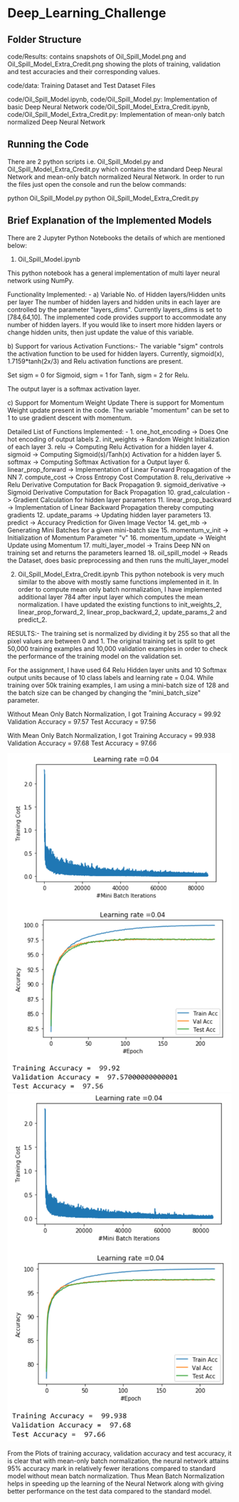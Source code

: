 # Deep_Learning_Challenge


## Folder Structure
code/Results: contains snapshots of Oil_Spill_Model.png and Oil_Spill_Model_Extra_Credit.png showing the plots of training, validation 
and test accuracies and their corresponding values.

code/data: Training Dataset and Test Dataset Files

code/Oil_Spill_Model.ipynb, code/Oil_Spill_Model.py: Implementation of basic Deep Neural Network
code/Oil_Spill_Model_Extra_Credit.ipynb, code/Oil_Spill_Model_Extra_Credit.py: Implementation of mean-only batch normalized Deep Neural Network


## Running the Code
There are 2 python scripts i.e. Oil_Spill_Model.py and Oil_Spill_Model_Extra_Credit.py which contains the standard Deep Neural Network
and mean-only batch normalized Neural Network. In order to run the files just open the console and run the below commands:

python Oil_Spill_Model.py
python Oil_Spill_Model_Extra_Credit.py


## Brief Explanation of the Implemented Models
There are 2 Jupyter Python Notebooks the details of which are mentioned below:

1. Oil_Spill_Model.ipynb

This python notebook has a general implementation of multi layer neural network using NumPy.

Functionality Implemented: -
a) Variable No. of Hidden layers/Hidden units per layer
The number of hidden layers and hidden units in each layer are controlled by the parameter "layers_dims".
Currently layers_dims is set to [784,64,10].
The implemented code provides support to accommodate any number of hidden layers.
If you would like to insert more hidden layers or change hidden units, then just update the value of this variable.


b) Support for various Activation Functions:-
The variable "sigm" controls the activation function to be used for hidden layers. Currently, sigmoid(x), 
1.7159*tanh(2x/3) and Relu activation functions are present. 

Set sigm = 0 for Sigmoid,
	sigm = 1 for Tanh,
	sigm = 2 for Relu.
	
The output layer is a softmax activation layer.
	
c) Support for Momentum Weight Update
There is support for Momentum Weight update present in the code. The variable "momentum" can be set to 1 to use 
gradient descent with momentum.


Detailed List of Functions Implemented: -
	1. one_hot_encoding -> Does One hot encoding of output labels 
	2. init_weights -> Random Weight Initialization of each layer
	3. relu         -> Computing Relu Activation for a hidden layer
	4. sigmoid      -> Computing Sigmoid(s)/Tanh(x) Activation for a hidden layer
	5. softmax      -> Computing Softmax Activation for a Output layer
	6. linear_prop_forward   -> Implementation of Linear Forward Propagation of the NN
	7. compute_cost          -> Cross Entropy Cost Computation 
	8. relu_derivative       -> Relu Derivative Computation for Back Propagation
	9. sigmoid_derivative    -> Sigmoid Derivative Computation for Back Propagation
	10. grad_calculation     -> Gradient Calculation for hidden layer parameters
	11. linear_prop_backward -> Implementation of Linear Backward Propagation thereby computing gradients
	12. update_params   -> Updating hidden layer parameters
	13. predict         -> Accuracy Prediction for Given Image Vector
	14. get_mb          -> Generating Mini Batches for a given mini-batch size
	15. momentum_v_init -> Initialization of Momentum Parameter "v"
	16. momentum_update -> Weight Update using Momentum
	17. multi_layer_model -> Trains Deep NN on training set and returns the parameters learned
	18. oil_spill_model   -> Reads the Dataset, does basic preprocessing and then runs the multi_layer_model
	

	
	
2.	Oil_Spill_Model_Extra_Credit.ipynb
This python notebook is very much similar to the above with mostly same functions implemented in it. 
In order to compute mean only batch normalization, I have implemented additional layer 784 after input layer 
which computes the mean normalization. I have updated the existing functions to init_weights_2, linear_prop_forward_2,
linear_prop_backward_2, update_params_2 and predict_2.



RESULTS:-
The training set is normalized by dividing it by 255 so that all the pixel values are between 0 and 1.
The original training set is split to get 50,000 training examples and 10,000 validation examples in order to 
check the performance of the training model on the validation set. 

For the assignment, I have used 64 Relu Hidden layer units and 10 Softmax output units because of 10 class labels and learning rate = 0.04.
While training over 50k training examples, I am using a mini-batch size of 128 and the batch size can be changed by changing 
the "mini_batch_size" parameter. 


Without Mean Only Batch Normalization, I got
	Training Accuracy = 99.92
	Validation Accuracy = 97.57
	Test Accuracy = 97.56
	
	
With Mean Only Batch Normalization, I got
	Training Accuracy = 99.938
	Validation Accuracy = 97.68
	Test Accuracy = 97.66
	
![alt text](./code/Results/Oil_Spill_Model.PNG "Standard Deep NN")
![alt text](./code/Results/Oil_Spill_Model_Extra_Credit.PNG "Mean-Only Batch Normalized Deep NN")
	
From the Plots of training accuracy, validation accuracy and test accuracy, it is clear that with mean-only batch normalization, 
the neural network attains 95% accuracy mark in relatively fewer iterations compared to standard model without mean batch normalization.
Thus Mean Batch Normalization helps in speeding up the learning of the Neural Network along with giving better performance on the test
data compared to the standard model.